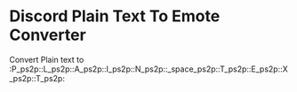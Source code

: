 # Discord Plain Text To Emote Converter
 Convert Plain text to :P_ps2p::L_ps2p::A_ps2p::I_ps2p::N_ps2p::_space_ps2p::T_ps2p::E_ps2p::X_ps2p::T_ps2p:
